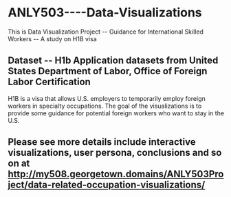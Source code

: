 # ANLY503----Data-Visualizations
This is Data Visualization Project -- Guidance for International Skilled Workers -- A study on H1B visa
## Dataset -- H1b Application datasets from United States Department of Labor, Office of Foreign Labor Certification
H1B is a visa that allows U.S. employers to temporarily employ foreign workers in specialty occupations. 
The goal of the visualizations is to provide some guidance for potential foreign workers who want to stay in the U.S.
## Please see more details include interactive visualizations, user persona, conclusions and so on at http://my508.georgetown.domains/ANLY503Project/data-related-occupation-visualizations/
